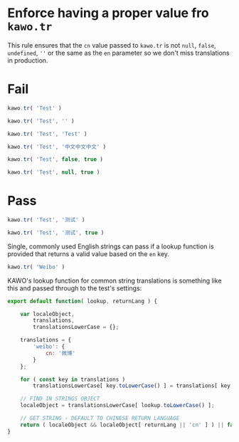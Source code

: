# Enforce having a proper value fro `kawo.tr`

This rule ensures that the `cn` value passed to `kawo.tr` is not `null`, `false`, `undefined`, `''` or the same as the `en` parameter
so we don't miss translations in production.

# Fail

```javascript
kawo.tr( 'Test' )
```

```javascript
kawo.tr( 'Test', '' )
```

```javascript
kawo.tr( 'Test', 'Test' )
```

```javascript
kawo.tr( 'Test', '中文中文中文' )
```

```javascript
kawo.tr( 'Test', false, true )
```

```javascript
kawo.tr( 'Test', null, true )
```

# Pass

```javascript
kawo.tr( 'Test', '测试' )
```

```javascript
kawo.tr( 'Test', '测试', true )
```

Single, commonly used English strings can pass if a lookup function is provided that returns a valid value based on the `en` key.

```javascript
kawo.tr( 'Weibo' )
```

KAWO's lookup function for common string translations is something like this and passed through to the test's settings:

```javascript
export default function( lookup, returnLang ) {

    var localeObject,
        translations,
        translationsLowerCase = {};

    translations = {
        'weibo': {
            cn: '微博'
        }
    };

    for ( const key in translations )
        translationsLowerCase[ key.toLowerCase() ] = translations[ key ];

    // FIND IN STRINGS OBJECT
    localeObject = translationsLowerCase[ lookup.toLowerCase() ];

    // GET STRING › DEFAULT TO CHINESE RETURN LANGUAGE
    return ( localeObject && localeObject[ returnLang || 'cn' ] ) || false;
}
```